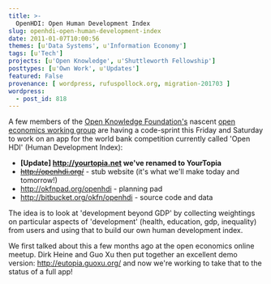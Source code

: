 ```yaml
---
title: >-
  OpenHDI: Open Human Development Index
slug: openhdi-open-human-development-index
date: 2011-01-07T10:00:56
themes: [u'Data Systems', u'Information Economy']
tags: [u'Tech']
projects: [u'Open Knowledge', u'Shuttleworth Fellowship']
posttypes: [u'Own Work', u'Updates']
featured: False
provenance: [ wordpress, rufuspollock.org, migration-201703 ]
wordpress:
  - post_id: 818
---
```


A few members of the [Open Knowledge Foundation's][okfn] nascent [open economics working group][openecon] are having a code-sprint this Friday and Saturday to work on an app for the world bank competition currently called 'Open HDI' (Human Development Index):

 * **[Update] <http://yourtopia.net> we've renamed to YourTopia** 
 * <strike><http://openhdi.org/></strike> - stub website (it's what we'll make today and tomorrow!)
 * <http://okfnpad.org/openhdi> - planning pad
 * <http://bitbucket.org/okfn/openhdi> - source code and data

[okfn]: http://okfn.org/
[openecon]: http://wiki.okfn.org/wg/economics

The idea is to look at 'development beyond GDP' by collecting weightings on particular aspects of 'development' (health, education, gdp, inequality) from users and using that to build our own human development index.

We first talked about this a few months ago at the open economics online meetup. Dirk Heine and Guo Xu then put together an excellent demo version: <http://eutopia.guoxu.org/> and now we're working to take that to the status of a full app!


